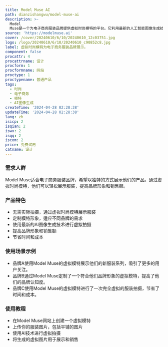 ```yaml
---
title: Model Muse AI
path: dianzishangwu/model-muse-ai
description: >-
  Model
  Muse是一个为电子商务服装品牌提供虚拟时尚模特的平台。它利用最新的人工智能图像生成技术，为品牌创造独特的模特形象，以代替传统高成本的拍摄。该平台可以轻松定制模特的特征，使其成为品牌的真实声音。
source: 'https://modelmuse.ai'
cover: /cover/20240610/6/10/20240610_12c03751.jpg
logo: /logo/20240610/6/10/20240610_c90852c8.jpg
label: 虚拟时尚模特为电子商务服装品牌展示。
component: false
procattr: 4
procattrname: 设计
procform: 1
procformname: 网站
proctype: 1
proctypename: 普通产品
tags:
  - 时尚
  - 电子商务
  - 模特
  - AI图像生成
createTime: '2024-04-28 02:28:38'
updateTime: '2024-04-28 02:28:38'
lang: zh
isicp: 2
isqian: 2
iswx: 2
isqq: 2
iscom: 2
price: 免费试用
catname: 设计
---
```




### 需求人群
Model Muse适合电子商务服装品牌，希望以独特的方式展示他们的产品。通过虚拟时尚模特，他们可以轻松展示服装，提高品牌形象和销售额。

### 产品特色
* 无需实际拍摄，通过虚拟时尚模特展示服装
* 定制模特形象，适应不同品牌的需求
* 使用最新的AI图像生成技术进行虚拟拍摄
* 提高品牌形象和销售额
* 节省时间和成本

### 使用场景示例
* 品牌A使用Model Muse的虚拟模特展示他们的新服装系列，吸引了更多的用户关注。
* 品牌B通过Model Muse定制了一个符合他们品牌形象的虚拟模特，提高了他们的品牌认知度。
* 品牌C使用Model Muse的虚拟模特进行了一次完全虚拟的服装拍摄，节省了时间和成本。

### 使用教程
* 在Model Muse网站上创建一个虚拟模特
* 上传你的服装图片，包括平铺的图片
* 使用AI技术进行虚拟拍摄
* 将生成的虚拟图片用于展示和销售

  
